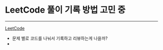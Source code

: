 # LeetCode 풀이 기록 방법 고민 중
--- 

[LeetCode](https://leetcode.com)


- 문제 별로 코드를 나눠서 기록하고 리뷰하는게 나을까?
- 
